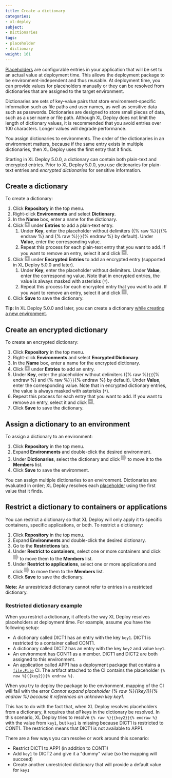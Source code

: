 ```yaml
---
title: Create a dictionary
categories:
- xl-deploy
subject:
- Dictionaries
tags:
- placeholder
- dictionary
weight: 161
---
```


[Placeholders](/xl-deploy/how-to/using-placeholders-in-xl-deploy.html) are configurable entries in your application that will be set to an actual value at deployment time. This allows the deployment package to be environment-independent and thus reusable. At deployment time, you can provide values for placeholders manually or they can be resolved from dictionaries that are assigned to the target environment.

Dictionaries are sets of key-value pairs that store environment-specific information such as file paths and user names, as well as sensitive data such as passwords. Dictionaries are designed to store small pieces of data, such as a user name or file path. Although XL Deploy does not limit the length of dictionary values, it is recommended that you avoid entries over 100 characters. Longer values will degrade performance.

You assign dictionaries to environments. The order of the dictionaries in an environment matters, because if the same entry exists in multiple dictionaries, then XL Deploy uses the first entry that it finds.

Starting in XL Deploy 5.0.0, a dictionary can contain both plain-text and encrypted entries. Prior to XL Deploy 5.0.0, you use dictionaries for plain-text entries and *encrypted dictionaries* for sensitive information.

## Create a dictionary

To create a dictionary:

1. Click **Repository** in the top menu.
1. Right-click **Environments** and select **Dictionary**.
1. In the **Name** box, enter a name for the dictionary.
1. Click ![Add button](/images/button_add_placeholder.png) under **Entries** to add a plain-text entry.
    1. Under **Key**, enter the placeholder without delimiters ({% raw %}`{{`{% endraw %} and {% raw %}`}}`{% endraw %} by default). Under **Value**, enter the corresponding value.
    1. Repeat this process for each plain-text entry that you want to add. If you want to remove an entry, select it and click ![Remove button](/images/button_remove_placeholder.png).
1. Click ![Add button](/images/button_add_placeholder.png) under **Encrypted Entries** to add an encrypted entry (supported in XL Deploy 5.0.0 and later).
    1. Under **Key**, enter the placeholder without delimiters. Under **Value**, enter the corresponding value. Note that in encrypted entries, the value is always masked with asterisks (`*`).
    1. Repeat this process for each encrypted entry that you want to add. If you want to remove an entry, select it and click ![Remove button](/images/button_remove_placeholder.png).
1. Click **Save** to save the dictionary.

**Tip:** In XL Deploy 5.0.0 and later, you can create a dictionary [while creating a new environment](/xl-deploy/how-to/create-an-environment-in-xl-deploy.html).

## Create an encrypted dictionary

To create an encrypted dictionary:

1. Click **Repository** in the top menu.
2. Right-click **Environments** and select **Encrypted Dictionary**.
3. In the **Name** box, enter a name for the encrypted dictionary.
4. Click ![Add button](/images/button_add_placeholder.png) under **Entries** to add an entry.
1. Under **Key**, enter the placeholder without delimiters ({% raw %}`{{`{% endraw %} and {% raw %}`}}`{% endraw %} by default). Under **Value**, enter the corresponding value. Note that in encrypted dictionary entries, the value is always masked with asterisks (`*`).
1. Repeat this process for each entry that you want to add. If you want to remove an entry, select it and click ![Remove button](/images/button_remove_placeholder.png).
1. Click **Save** to save the dictionary.

## Assign a dictionary to an environment

To assign a dictionary to an environment:

1. Click **Repository** in the top menu.
2. Expand **Environments** and double-click the desired environment.
3. Under **Dictionaries**, select the dictionary and click ![Add button](/images/button_add_container.png) to move it to the **Members** list.
4. Click **Save** to save the environment.

You can assign multiple dictionaries to an environment. Dictionaries are evaluated in order; XL Deploy resolves each [placeholder](/xl-deploy/how-to/using-placeholders-in-xl-deploy.html) using the first value that it finds.

## Restrict a dictionary to containers or applications

You can restrict a dictionary so that XL Deploy will only apply it to specific containers, specific applications, or both. To restrict a dictionary:

1. Click **Repository** in the top menu.
1. Expand **Environments** and double-click the desired dictionary.
1. Go to the **Restrictions** tab.
1. Under **Restrict to containers**, select one or more containers and click ![Add button](/images/button_add_container.png) to move them to the **Members** list.
1. Under **Restrict to applications**, select one or more applications and click ![Add button](/images/button_add_container.png) to move them to the **Members** list.
1. Click **Save** to save the dictionary.

**Note:** An unrestricted dictionary cannot refer to entries in a restricted dictionary.

### Restricted dictionary example

When you restrict a dictionary, it affects the way XL Deploy resolves placeholders at deployment time. For example, assume you have the following setup:

* A dictionary called DICT1 has an entry with the key `key1`. DICT1 is restricted to a container called CONT1.
* A dictionary called DICT2 has an entry with the key `key2` and value `key1`.
* An environment has CONT1 as a member. DICT1 and DICT2 are both assigned to this environment.
* An application called APP1 has a deployment package that contains a [`file.File`](/xl-deploy/latest/filePluginManual.html) CI. The artifact attached to the CI contains the placeholder `{% raw %}{{key2}}{% endraw %}`.

When you try to deploy the package to the environment, mapping of the CI will fail with the error *Cannot expand placeholder {% raw %}{{key1}}{% endraw %} because it references an unknown key key1*.

This has to do with the fact that, when XL Deploy resolves placeholders from a dictionary, it requires  that *all* keys in the dictionary be resolved. In this scenario, XL Deploy tries to resolve `{% raw %}{{key2}}{% endraw %}` with the value from `key1`, but `key1` is missing because DICT1 is restricted to CONT1. The restriction means that DICT1 is not available to APP1.

There are a few ways you can resolve or work around this scenario:

* Restrict DICT1 to APP1 (in addition to CONT1)
* Add `key1` to DICT2 and give it a "dummy" value (so the mapping will succeed)
* Create another unrestricted dictionary that will provide a default value for `key1`

